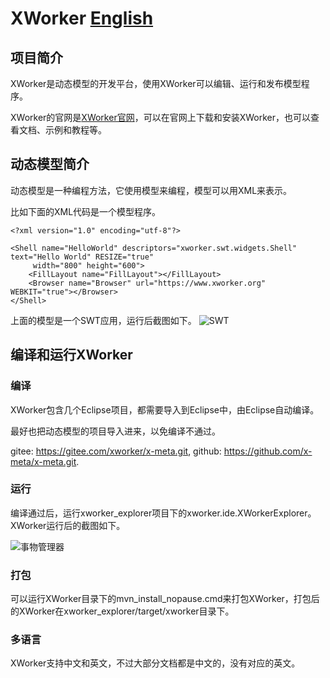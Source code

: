 XWorker [English](README_en.md)
============
## 项目简介
XWorker是动态模型的开发平台，使用XWorker可以编辑、运行和发布模型程序。

XWorker的官网是[XWorker官网](https://www.xworker.org)，可以在官网上下载和安装XWorker，也可以查看文档、示例和教程等。

## 动态模型简介
动态模型是一种编程方法，它使用模型来编程，模型可以用XML来表示。

比如下面的XML代码是一个模型程序。

```
<?xml version="1.0" encoding="utf-8"?>

<Shell name="HelloWorld" descriptors="xworker.swt.widgets.Shell" text="Hello World" RESIZE="true"
     width="800" height="600">
    <FillLayout name="FillLayout"></FillLayout>
    <Browser name="Browser" url="https://www.xworker.org" WEBKIT="true"></Browser>
</Shell>
```
上面的模型是一个SWT应用，运行后截图如下。
![SWT](https://images.gitee.com/uploads/images/2019/1217/164635_22cd7199_493262.png "SWT应用")

## 编译和运行XWorker
### 编译
XWorker包含几个Eclipse项目，都需要导入到Eclipse中，由Eclipse自动编译。

最好也把动态模型的项目导入进来，以免编译不通过。

gitee: https://gitee.com/xworker/x-meta.git, github: https://github.com/x-meta/x-meta.git.

### 运行
编译通过后，运行xworker_explorer项目下的xworker.ide.XWorkerExplorer。XWorker运行后的截图如下。

![事物管理器](http://git.oschina.net/uploads/images/2016/0623/192549_72e935b0_493262.png "模型管理器")

### 打包
可以运行XWorker目录下的mvn_install_nopause.cmd来打包XWorker，打包后的XWorker在xworker_explorer/target/xworker目录下。

### 多语言
XWorker支持中文和英文，不过大部分文档都是中文的，没有对应的英文。 
